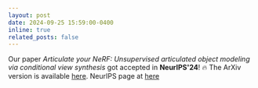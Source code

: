 ```yaml
---
layout: post
date: 2024-09-25 15:59:00-0400
inline: true
related_posts: false
---
```

Our paper *Articulate your NeRF: Unsupervised articulated object modeling via conditional view synthesis* got accepted in **NeurIPS'24**! 🔥 The ArXiv version is available [here](https://arxiv.org/abs/2406.16623). NeurIPS page at [here](https://neurips.cc/virtual/2024/poster/96321)